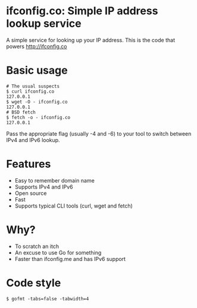 ifconfig.co: Simple IP address lookup service
=============================================

A simple service for looking up your IP address. This is the code that powers
http://ifconfig.co

Basic usage
===========
    # The usual suspects
    $ curl ifconfig.co
    127.0.0.1
    $ wget -O - ifconfig.co
    127.0.0.1
    # BSD fetch
    $ fetch -o - ifconfig.co
    127.0.0.1

Pass the appropriate flag (usually -4 and -6) to your tool to switch between 
IPv4 and IPv6 lookup.

Features
========
* Easy to remember domain name
* Supports IPv4 and IPv6
* Open source
* Fast
* Supports typical CLI tools (curl, wget and fetch)

Why?
====
* To scratch an itch
* An excuse to use Go for something
* Faster than ifconfig.me and has IPv6 support

Code style
==========
    $ gofmt -tabs=false -tabwidth=4
